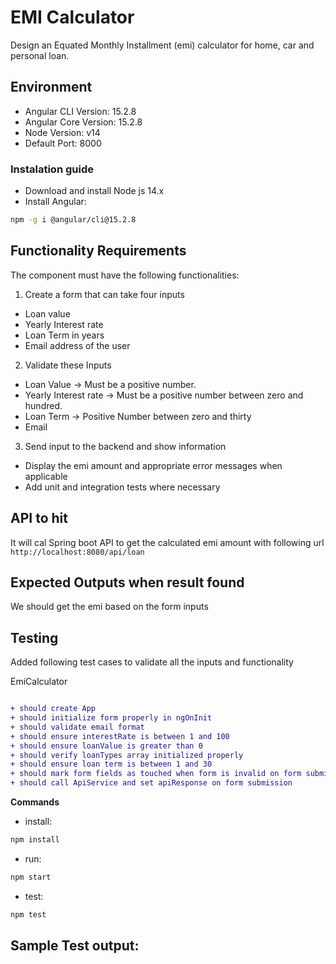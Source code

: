 # EMI Calculator

Design an Equated Monthly Installment (emi) calculator for home, car and personal
loan.

## Environment 

- Angular CLI Version: 15.2.8
- Angular Core Version: 15.2.8
- Node Version: v14
- Default Port: 8000

### Instalation guide
- Download and install Node js 14.x
- Install Angular: 
```bash
npm -g i @angular/cli@15.2.8
```

## Functionality Requirements

The component must have the following functionalities:

1. Create a form that can take four inputs

- Loan value
- Yearly Interest rate
- Loan Term in years
- Email address of the user

2. Validate these Inputs

- Loan Value -> Must be a positive number.
- Yearly Interest rate -> Must be a positive number between zero and hundred.
- Loan Term -> Positive Number between zero and thirty
- Email

3. Send input to the backend and show information

- Display the emi amount and appropriate error messages when applicable
- Add unit and integration tests where necessary


## API to hit

It will cal Spring boot API to get the calculated emi amount with following url
`http://localhost:8080/api/loan`

## Expected Outputs when result found

We should get the emi based on the form inputs

## Testing

Added following test cases to validate all the inputs and functionality

 EmiCalculator
 ```diff

 + should create App
 + should initialize form properly in ngOnInit
 + should validate email format
 + should ensure interestRate is between 1 and 100
 + should ensure loanValue is greater than 0
 + should verify loanTypes array initialized properly
 + should ensure loan term is between 1 and 30
 + should mark form fields as touched when form is invalid on form submission
 + should call ApiService and set apiResponse on form submission

```
**Commands**
- install: 
```bash
npm install
```
- run: 
```bash
npm start
```
- test: 
```bash
npm test
```

## Sample Test output:

